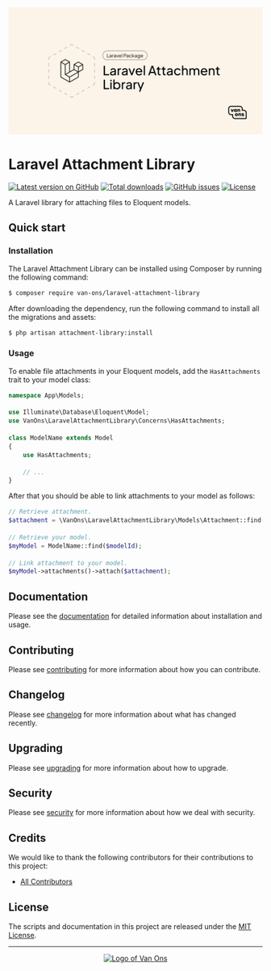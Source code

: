 <p align="center"><img src="art/social-card.png" alt="Social card of Laravel Attachment Library"></p>

# Laravel Attachment Library

[![Latest version on GitHub](https://img.shields.io/github/release/VanOns/laravel-attachment-library.svg?style=flat-square)](https://github.com/VanOns/laravel-attachment-library/releases)
[![Total downloads](https://img.shields.io/packagist/dt/van-ons/laravel-attachment-library.svg?style=flat-square)](https://packagist.org/packages/van-ons/laravel-attachment-library)
[![GitHub issues](https://img.shields.io/github/issues/VanOns/laravel-attachment-library?style=flat-square)](https://github.com/VanOns/laravel-attachment-library/issues)
[![License](https://img.shields.io/github/license/VanOns/laravel-attachment-library?style=flat-square)](https://github.com/VanOns/laravel-attachment-library/blob/main/LICENSE.md)

A Laravel library for attaching files to Eloquent models.

## Quick start

### Installation

The Laravel Attachment Library can be installed using Composer by running the following command:

```bash
$ composer require van-ons/laravel-attachment-library
```

After downloading the dependency, run the following command to install all the migrations and assets:

```bash
$ php artisan attachment-library:install 
```

### Usage

To enable file attachments in your Eloquent models, add the `HasAttachments` trait to your model class:

```php
namespace App\Models;

use Illuminate\Database\Eloquent\Model;
use VanOns\LaravelAttachmentLibrary\Concerns\HasAttachments;

class ModelName extends Model
{
    use HasAttachments;
    
    // ...
}
```

After that you should be able to link attachments to your model as follows:

```php
// Retrieve attachment.
$attachment = \VanOns\LaravelAttachmentLibrary\Models\Attachment::find($attachmentId);

// Retrieve your model.
$myModel = ModelName::find($modelId);

// Link attachment to your model.
$myModel->attachments()->attach($attachment);
```

## Documentation

Please see the [documentation] for detailed information about installation and usage.

## Contributing

Please see [contributing] for more information about how you can contribute.

## Changelog

Please see [changelog] for more information about what has changed recently.

## Upgrading

Please see [upgrading] for more information about how to upgrade.

## Security

Please see [security] for more information about how we deal with security.

## Credits

We would like to thank the following contributors for their contributions to this project:

- [All Contributors][all-contributors]

## License

The scripts and documentation in this project are released under the [MIT License][license].

---

<p align="center"><a href="https://van-ons.nl/" target="_blank"><img src="https://opensource.van-ons.nl/files/cow.png" width="50" alt="Logo of Van Ons"></a></p>

[documentation]: docs/README.md#contents
[contributing]: CONTRIBUTING.md
[changelog]: CHANGELOG.md
[upgrading]: UPGRADING.md
[security]: SECURITY.md
[email]: mailto:opensource@van-ons.nl
[all-contributors]: ../../contributors
[license]: LICENSE.md

